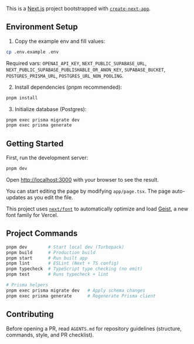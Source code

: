 This is a [Next.js](https://nextjs.org) project bootstrapped with [`create-next-app`](https://nextjs.org/docs/app/api-reference/cli/create-next-app).

## Environment Setup

1) Copy the example env and fill values:

```bash
cp .env.example .env
```

Required vars: `OPENAI_API_KEY`, `NEXT_PUBLIC_SUPABASE_URL`, `NEXT_PUBLIC_SUPABASE_PUBLISHABLE_OR_ANON_KEY`, `SUPABASE_BUCKET`, `POSTGRES_PRISMA_URL`, `POSTGRES_URL_NON_POOLING`.

2) Install dependencies (pnpm recommended):

```bash
pnpm install
```

3) Initialize database (Postgres):

```bash
pnpm exec prisma migrate dev
pnpm exec prisma generate
```

## Getting Started

First, run the development server:

```bash
pnpm dev
```

Open [http://localhost:3000](http://localhost:3000) with your browser to see the result.

You can start editing the page by modifying `app/page.tsx`. The page auto-updates as you edit the file.

This project uses [`next/font`](https://nextjs.org/docs/app/building-your-application/optimizing/fonts) to automatically optimize and load [Geist](https://vercel.com/font), a new font family for Vercel.

## Project Commands

```bash
pnpm dev        # Start local dev (Turbopack)
pnpm build      # Production build
pnpm start      # Run built app
pnpm lint       # ESLint (Next + TS config)
pnpm typecheck  # TypeScript type checking (no emit)
pnpm test       # Runs typecheck + lint

# Prisma helpers
pnpm exec prisma migrate dev   # Apply schema changes
pnpm exec prisma generate      # Regenerate Prisma client
```

## Contributing

Before opening a PR, read `AGENTS.md` for repository guidelines (structure, commands, style, and PR checklist).

